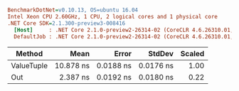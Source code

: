 ``` ini

BenchmarkDotNet=v0.10.13, OS=ubuntu 16.04
Intel Xeon CPU 2.60GHz, 1 CPU, 2 logical cores and 1 physical core
.NET Core SDK=2.1.300-preview3-008416
  [Host]     : .NET Core 2.1.0-preview2-26314-02 (CoreCLR 4.6.26310.01, CoreFX 4.6.26313.01), 64bit RyuJIT
  DefaultJob : .NET Core 2.1.0-preview2-26314-02 (CoreCLR 4.6.26310.01, CoreFX 4.6.26313.01), 64bit RyuJIT


```
|     Method |      Mean |     Error |    StdDev | Scaled |
|----------- |----------:|----------:|----------:|-------:|
| ValueTuple | 10.878 ns | 0.0188 ns | 0.0176 ns |   1.00 |
|        Out |  2.387 ns | 0.0192 ns | 0.0180 ns |   0.22 |

